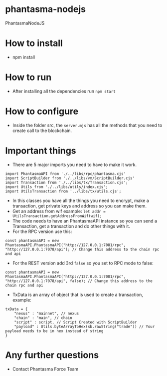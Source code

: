 # phantasma-nodejs
PhantasmaNodeJS

# How to install
- npm install

# How to run
- After installing all the dependencies run `npm start`

# How to configure
- Inside the folder src, the `server.mjs` has all the methods that you need to create call to the blockchain.

# Important things
- There are 5 major imports you need to have to make it work.
```
import PhantasmaAPI from './../libs/rpc/phantasma.cjs'
import ScriptBuilder from './../libs/vm/ScriptBuilder.cjs'
import Transaction from './../libs/tx/Transaction.cjs';
import Utils from './../libs/utils/index.cjs';
import UtilsTransaction from '../libs/tx/utils.cjs';
``` 
- In this classes you have all the things you need to encrypt, make a transaction, get private keys and address so you can make them.
- Get an address from wif example: ```let addr = UtilsTransaction.getAddressFromWif(wif);```
- The code needs to have an PhantasmaAPI instance so you can send a Transaction, get a transaction and do other things with it.
- For the RPC version use this:
```
const phantasmaAPI = new PhantasmaAPI.PhantasmaAPI("http://127.0.0.1:7081/rpc", "http://127.0.0.1:7078/api"); // Change this address to the chain rpc and api
```
- For the REST version add 3rd `false` so you set to RPC mode to false:
```
const phantasmaAPI = new PhantasmaAPI.PhantasmaAPI("http://127.0.0.1:7081/rpc", "http://127.0.0.1:7078/api", false); // Change this address to the chain rpc and api
```
- TxData is an array of object that is used to create a transaction, example:
```
txData = {
    "nexus" : "mainnet", // nexus
    "chain" : "main", // chain 
    "script" : script, // Script Created with ScriptBuilder 
    "payload" : Utils.byteArrayToHex(sb.rawString("trade")) // Your payload needs to be in hex instead of string
}
```

# Any further questions
- Contact Phantasma Force Team